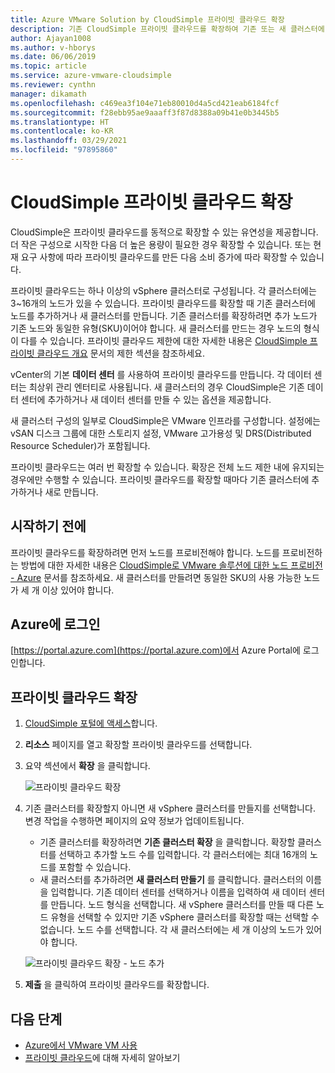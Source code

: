 ```yaml
---
title: Azure VMware Solution by CloudSimple 프라이빗 클라우드 확장
description: 기존 CloudSimple 프라이빗 클라우드를 확장하여 기존 또는 새 클러스터에 용량을 추가하는 방법을 설명함
author: Ajayan1008
ms.author: v-hborys
ms.date: 06/06/2019
ms.topic: article
ms.service: azure-vmware-cloudsimple
ms.reviewer: cynthn
manager: dikamath
ms.openlocfilehash: c469ea3f104e71eb80010d4a5cd421eab6184fcf
ms.sourcegitcommit: f28ebb95ae9aaaff3f87d8388a09b41e0b3445b5
ms.translationtype: HT
ms.contentlocale: ko-KR
ms.lasthandoff: 03/29/2021
ms.locfileid: "97895860"
---
```

# <a name="expand-a-cloudsimple-private-cloud"></a>CloudSimple 프라이빗 클라우드 확장

CloudSimple은 프라이빗 클라우드를 동적으로 확장할 수 있는 유연성을 제공합니다. 더 작은 구성으로 시작한 다음 더 높은 용량이 필요한 경우 확장할 수 있습니다. 또는 현재 요구 사항에 따라 프라이빗 클라우드를 만든 다음 소비 증가에 따라 확장할 수 있습니다.

프라이빗 클라우드는 하나 이상의 vSphere 클러스터로 구성됩니다. 각 클러스터에는 3~16개의 노드가 있을 수 있습니다.  프라이빗 클라우드를 확장할 때 기존 클러스터에 노드를 추가하거나 새 클러스터를 만듭니다. 기존 클러스터를 확장하려면 추가 노드가 기존 노드와 동일한 유형(SKU)이어야 합니다. 새 클러스터를 만드는 경우 노드의 형식이 다를 수 있습니다. 프라이빗 클라우드 제한에 대한 자세한 내용은 [CloudSimple 프라이빗 클라우드 개요](cloudsimple-private-cloud.md) 문서의 제한 섹션을 참조하세요.

vCenter의 기본 **데이터 센터** 를 사용하여 프라이빗 클라우드를 만듭니다.  각 데이터 센터는 최상위 관리 엔터티로 사용됩니다.  새 클러스터의 경우 CloudSimple은 기존 데이터 센터에 추가하거나 새 데이터 센터를 만들 수 있는 옵션을 제공합니다.

새 클러스터 구성의 일부로 CloudSimple은 VMware 인프라를 구성합니다.  설정에는 vSAN 디스크 그룹에 대한 스토리지 설정, VMware 고가용성 및 DRS(Distributed Resource Scheduler)가 포함됩니다.

프라이빗 클라우드는 여러 번 확장할 수 있습니다. 확장은 전체 노드 제한 내에 유지되는 경우에만 수행할 수 있습니다. 프라이빗 클라우드를 확장할 때마다 기존 클러스터에 추가하거나 새로 만듭니다.

## <a name="before-you-begin"></a>시작하기 전에

프라이빗 클라우드를 확장하려면 먼저 노드를 프로비전해야 합니다.  노드를 프로비전하는 방법에 대한 자세한 내용은 [CloudSimple로 VMware 솔루션에 대한 노드 프로비전 - Azure](create-nodes.md) 문서를 참조하세요.  새 클러스터를 만들려면 동일한 SKU의 사용 가능한 노드가 세 개 이상 있어야 합니다.

## <a name="sign-in-to-azure"></a>Azure에 로그인

[https://portal.azure.com](https://portal.azure.com)에서 Azure Portal에 로그인합니다.

## <a name="expand-a-private-cloud"></a>프라이빗 클라우드 확장

1. [CloudSimple 포털에 액세스](access-cloudsimple-portal.md)합니다.

2. **리소스** 페이지를 열고 확장할 프라이빗 클라우드를 선택합니다.

3. 요약 섹션에서 **확장** 을 클릭합니다.

    ![프라이빗 클라우드 확장](media/resources-expand-private-cloud.png)

4. 기존 클러스터를 확장할지 아니면 새 vSphere 클러스터를 만들지를 선택합니다. 변경 작업을 수행하면 페이지의 요약 정보가 업데이트됩니다.

    * 기존 클러스터를 확장하려면 **기존 클러스터 확장** 을 클릭합니다. 확장할 클러스터를 선택하고 추가할 노드 수를 입력합니다. 각 클러스터에는 최대 16개의 노드를 포함할 수 있습니다.
    * 새 클러스터를 추가하려면 **새 클러스터 만들기** 를 클릭합니다. 클러스터의 이름을 입력합니다. 기존 데이터 센터를 선택하거나 이름을 입력하여 새 데이터 센터를 만듭니다. 노드 형식을 선택합니다. 새 vSphere 클러스터를 만들 때 다른 노드 유형을 선택할 수 있지만 기존 vSphere 클러스터를 확장할 때는 선택할 수 없습니다. 노드 수를 선택합니다. 각 새 클러스터에는 세 개 이상의 노드가 있어야 합니다.

    ![프라이빗 클라우드 확장 - 노드 추가](media/resources-expand-private-cloud-add-nodes.png)

5. **제출** 을 클릭하여 프라이빗 클라우드를 확장합니다.

## <a name="next-steps"></a>다음 단계

* [Azure에서 VMware VM 사용](quickstart-create-vmware-virtual-machine.md)
* [프라이빗 클라우드](cloudsimple-private-cloud.md)에 대해 자세히 알아보기